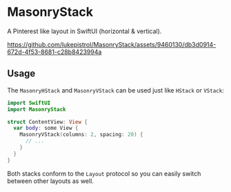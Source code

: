 # MasonryStack

A Pinterest like layout in SwiftUI (horizontal & vertical).

https://github.com/lukepistrol/MasonryStack/assets/9460130/db3d0914-672d-4f53-8681-c28b8423994a

## Usage

The `MasonryHStack` and `MasonryVStack` can be used just like `HStack` or `VStack`:

```swift
import SwiftUI
import MasonryStack

struct ContentView: View {
  var body: some View {
    MasonryVStack(columns: 2, spacing: 20) {
      // ...
    }
  }
}
```

Both stacks conform to the `Layout` protocol so you can easily switch between other layouts as well.
